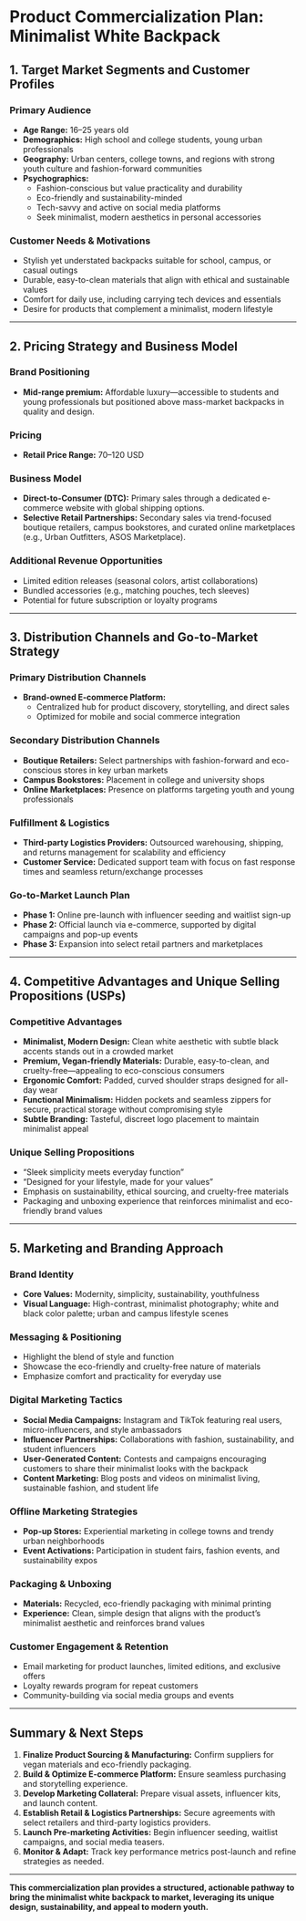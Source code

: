 # Product Commercialization Plan: Minimalist White Backpack

## 1. Target Market Segments and Customer Profiles

### Primary Audience
- **Age Range:** 16–25 years old
- **Demographics:** High school and college students, young urban professionals
- **Geography:** Urban centers, college towns, and regions with strong youth culture and fashion-forward communities
- **Psychographics:**
  - Fashion-conscious but value practicality and durability
  - Eco-friendly and sustainability-minded
  - Tech-savvy and active on social media platforms
  - Seek minimalist, modern aesthetics in personal accessories

### Customer Needs & Motivations
- Stylish yet understated backpacks suitable for school, campus, or casual outings
- Durable, easy-to-clean materials that align with ethical and sustainable values
- Comfort for daily use, including carrying tech devices and essentials
- Desire for products that complement a minimalist, modern lifestyle

---

## 2. Pricing Strategy and Business Model

### Brand Positioning
- **Mid-range premium:** Affordable luxury—accessible to students and young professionals but positioned above mass-market backpacks in quality and design.

### Pricing
- **Retail Price Range:** $70–$120 USD

### Business Model
- **Direct-to-Consumer (DTC):** Primary sales through a dedicated e-commerce website with global shipping options.
- **Selective Retail Partnerships:** Secondary sales via trend-focused boutique retailers, campus bookstores, and curated online marketplaces (e.g., Urban Outfitters, ASOS Marketplace).

### Additional Revenue Opportunities
- Limited edition releases (seasonal colors, artist collaborations)
- Bundled accessories (e.g., matching pouches, tech sleeves)
- Potential for future subscription or loyalty programs

---

## 3. Distribution Channels and Go-to-Market Strategy

### Primary Distribution Channels
- **Brand-owned E-commerce Platform:** 
  - Centralized hub for product discovery, storytelling, and direct sales
  - Optimized for mobile and social commerce integration

### Secondary Distribution Channels
- **Boutique Retailers:** Select partnerships with fashion-forward and eco-conscious stores in key urban markets
- **Campus Bookstores:** Placement in college and university shops
- **Online Marketplaces:** Presence on platforms targeting youth and young professionals

### Fulfillment & Logistics
- **Third-party Logistics Providers:** Outsourced warehousing, shipping, and returns management for scalability and efficiency
- **Customer Service:** Dedicated support team with focus on fast response times and seamless return/exchange processes

### Go-to-Market Launch Plan
- **Phase 1:** Online pre-launch with influencer seeding and waitlist sign-up
- **Phase 2:** Official launch via e-commerce, supported by digital campaigns and pop-up events
- **Phase 3:** Expansion into select retail partners and marketplaces

---

## 4. Competitive Advantages and Unique Selling Propositions (USPs)

### Competitive Advantages
- **Minimalist, Modern Design:** Clean white aesthetic with subtle black accents stands out in a crowded market
- **Premium, Vegan-friendly Materials:** Durable, easy-to-clean, and cruelty-free—appealing to eco-conscious consumers
- **Ergonomic Comfort:** Padded, curved shoulder straps designed for all-day wear
- **Functional Minimalism:** Hidden pockets and seamless zippers for secure, practical storage without compromising style
- **Subtle Branding:** Tasteful, discreet logo placement to maintain minimalist appeal

### Unique Selling Propositions
- “Sleek simplicity meets everyday function”
- “Designed for your lifestyle, made for your values”
- Emphasis on sustainability, ethical sourcing, and cruelty-free materials
- Packaging and unboxing experience that reinforces minimalist and eco-friendly brand values

---

## 5. Marketing and Branding Approach

### Brand Identity
- **Core Values:** Modernity, simplicity, sustainability, youthfulness
- **Visual Language:** High-contrast, minimalist photography; white and black color palette; urban and campus lifestyle scenes

### Messaging & Positioning
- Highlight the blend of style and function
- Showcase the eco-friendly and cruelty-free nature of materials
- Emphasize comfort and practicality for everyday use

### Digital Marketing Tactics
- **Social Media Campaigns:** Instagram and TikTok featuring real users, micro-influencers, and style ambassadors
- **Influencer Partnerships:** Collaborations with fashion, sustainability, and student influencers
- **User-Generated Content:** Contests and campaigns encouraging customers to share their minimalist looks with the backpack
- **Content Marketing:** Blog posts and videos on minimalist living, sustainable fashion, and student life

### Offline Marketing Strategies
- **Pop-up Stores:** Experiential marketing in college towns and trendy urban neighborhoods
- **Event Activations:** Participation in student fairs, fashion events, and sustainability expos

### Packaging & Unboxing
- **Materials:** Recycled, eco-friendly packaging with minimal printing
- **Experience:** Clean, simple design that aligns with the product’s minimalist aesthetic and reinforces brand values

### Customer Engagement & Retention
- Email marketing for product launches, limited editions, and exclusive offers
- Loyalty rewards program for repeat customers
- Community-building via social media groups and events

---

## Summary & Next Steps

1. **Finalize Product Sourcing & Manufacturing:** Confirm suppliers for vegan materials and eco-friendly packaging.
2. **Build & Optimize E-commerce Platform:** Ensure seamless purchasing and storytelling experience.
3. **Develop Marketing Collateral:** Prepare visual assets, influencer kits, and launch content.
4. **Establish Retail & Logistics Partnerships:** Secure agreements with select retailers and third-party logistics providers.
5. **Launch Pre-marketing Activities:** Begin influencer seeding, waitlist campaigns, and social media teasers.
6. **Monitor & Adapt:** Track key performance metrics post-launch and refine strategies as needed.

---

**This commercialization plan provides a structured, actionable pathway to bring the minimalist white backpack to market, leveraging its unique design, sustainability, and appeal to modern youth.**